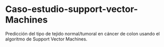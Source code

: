 # Caso-estudio-support-vector-Machines
Predicción del tipo de tejido normal/tumoral en cáncer de colon usando el algoritmo de Support Vector Machines.
